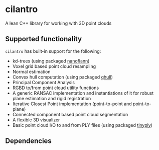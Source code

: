 # cilantro
A lean C++ library for working with 3D point clouds

## Supported functionality
`cilantro` has built-in support for the following:
- kd-trees (using packaged [nanoflann](https://github.com/jlblancoc/nanoflann))
- Voxel grid based point cloud resampling
- Normal estimation
- Convex hull computation (using packaged [qhull](https://github.com/qhull/qhull))
- Principal Component Analysis 
- RGBD to/from point cloud utility functions
- A generic RANSAC implementation and instantiations of it for robust plane estimation and rigid registration
- Iterative Closest Point implementation (point-to-point and point-to-plane)
- Connected component based point cloud segmentation
- A flexible 3D visualizer
- Basic point cloud I/O to and from PLY files (using packaged [tinyply](https://github.com/ddiakopoulos/tinyply))

## Dependencies
